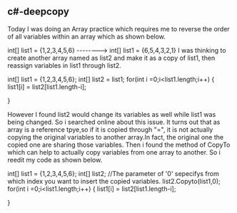 ## c#-deepcopy
Today I was doing an Array practice which requires me to reverse the order of all variables within an array which as shown below.

int[] list1 = {1,2,3,4,5,6} --------> int[] list1 = {6,5,4,3,2,1}
I was thinking to create another array named as list2 and make it as a copy of list1, then reassign variables in list1 through list2.

int[] list1 = {1,2,3,4,5,6};
int[] list2 = list1;
for(int i =0;i<list1.length;i++)
  {
    list1[i] = list2[list1.length-i]; 
   
  }
 
 However I found list2 would change its variables as well while list1 was being changed. So i searched online about this issue. It turns out that as array is a reference tpye,so if it is copied through "=", it is not actually copying the original variables to another array.In fact, the original one the copied one are sharing those variables. Then i found the method of CopyTo which can help to actually copy variables from one array to another. So i reedit my code as shown below.
 
 int[] list1 = {1,2,3,4,5,6};
int[] list2;
//The parameter of '0' sepecifys from which index you want to insert the copied variables.
list2.Copyto(list1,0);
for(int i =0;i<list1.length;i++)
  {
    list1[i] = list2[list1.length-i]; 
   
  }
  
